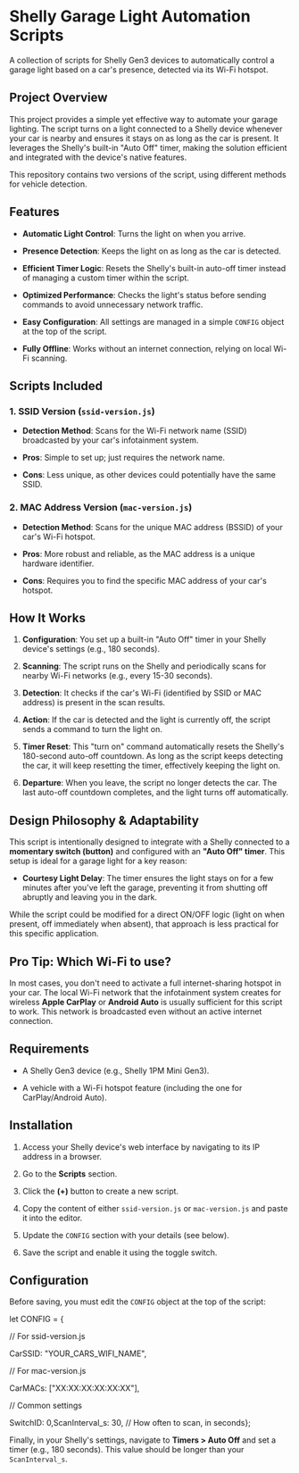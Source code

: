 # Shelly Garage Light Automation Scripts

A collection of scripts for Shelly Gen3 devices to automatically control a garage light based on a car's presence, detected via its Wi-Fi hotspot.

## Project Overview

This project provides a simple yet effective way to automate your garage lighting. The script turns on a light connected to a Shelly device whenever your car is nearby and ensures it stays on as long as the car is present. It leverages the Shelly's built-in "Auto Off" timer, making the solution efficient and integrated with the device's native features.

This repository contains two versions of the script, using different methods for vehicle detection.

## Features

* **Automatic Light Control**: Turns the light on when you arrive.

* **Presence Detection**: Keeps the light on as long as the car is detected.

* **Efficient Timer Logic**: Resets the Shelly's built-in auto-off timer instead of managing a custom timer within the script.

* **Optimized Performance**: Checks the light's status before sending commands to avoid unnecessary network traffic.

* **Easy Configuration**: All settings are managed in a simple `CONFIG` object at the top of the script.

* **Fully Offline**: Works without an internet connection, relying on local Wi-Fi scanning.

## Scripts Included

### 1. SSID Version (`ssid-version.js`)

* **Detection Method**: Scans for the Wi-Fi network name (SSID) broadcasted by your car's infotainment system.

* **Pros**: Simple to set up; just requires the network name.

* **Cons**: Less unique, as other devices could potentially have the same SSID.

### 2. MAC Address Version (`mac-version.js`)

* **Detection Method**: Scans for the unique MAC address (BSSID) of your car's Wi-Fi hotspot.

* **Pros**: More robust and reliable, as the MAC address is a unique hardware identifier.

* **Cons**: Requires you to find the specific MAC address of your car's hotspot.

## How It Works

1. **Configuration**: You set up a built-in "Auto Off" timer in your Shelly device's settings (e.g., 180 seconds).

2. **Scanning**: The script runs on the Shelly and periodically scans for nearby Wi-Fi networks (e.g., every 15-30 seconds).

3. **Detection**: It checks if the car's Wi-Fi (identified by SSID or MAC address) is present in the scan results.

4. **Action**: If the car is detected and the light is currently off, the script sends a command to turn the light on.

5. **Timer Reset**: This "turn on" command automatically resets the Shelly's 180-second auto-off countdown. As long as the script keeps detecting the car, it will keep resetting the timer, effectively keeping the light on.

6. **Departure**: When you leave, the script no longer detects the car. The last auto-off countdown completes, and the light turns off automatically.

## Design Philosophy & Adaptability

This script is intentionally designed to integrate with a Shelly connected to a **momentary switch (button)** and configured with an **"Auto Off" timer**. This setup is ideal for a garage light for a key reason:

* **Courtesy Light Delay**: The timer ensures the light stays on for a few minutes after you've left the garage, preventing it from shutting off abruptly and leaving you in the dark.

While the script could be modified for a direct ON/OFF logic (light on when present, off immediately when absent), that approach is less practical for this specific application.

## Pro Tip: Which Wi-Fi to use?

In most cases, you don't need to activate a full internet-sharing hotspot in your car. The local Wi-Fi network that the infotainment system creates for wireless **Apple CarPlay** or **Android Auto** is usually sufficient for this script to work. This network is broadcasted even without an active internet connection.

## Requirements

* A Shelly Gen3 device (e.g., Shelly 1PM Mini Gen3).

* A vehicle with a Wi-Fi hotspot feature (including the one for CarPlay/Android Auto).

## Installation

1. Access your Shelly device's web interface by navigating to its IP address in a browser.

2. Go to the **Scripts** section.

3. Click the **(+)** button to create a new script.

4. Copy the content of either `ssid-version.js` or `mac-version.js` and paste it into the editor.

5. Update the `CONFIG` section with your details (see below).

6. Save the script and enable it using the toggle switch.

## Configuration

Before saving, you must edit the `CONFIG` object at the top of the script:

let CONFIG = {

// For ssid-version.js

CarSSID: "YOUR_CARS_WIFI_NAME",

// For mac-version.js

CarMACs: ["XX:XX:XX:XX:XX:XX"],

// Common settings

SwitchID: 0,ScanInterval_s: 30, // How often to scan, in seconds};

Finally, in your Shelly's settings, navigate to **Timers > Auto Off** and set a timer (e.g., 180 seconds). This value should be longer than your `ScanInterval_s`.
